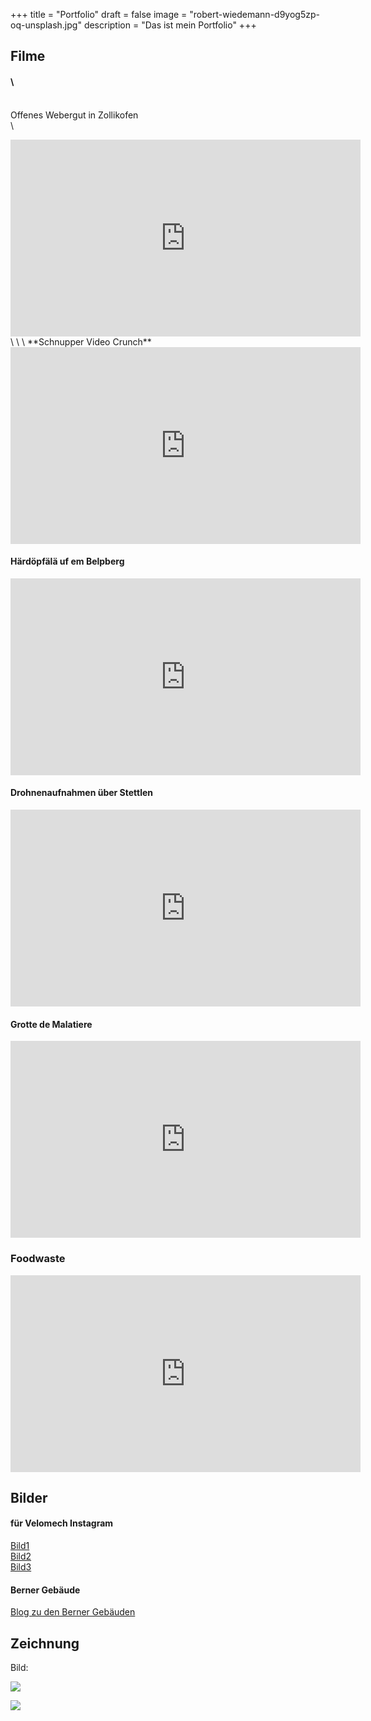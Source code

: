 +++
title = "Portfolio"
draft = false
image = "robert-wiedemann-d9yog5zp-oq-unsplash.jpg"
description = "Das ist mein Portfolio"
+++
## Filme

#### \
\
Offenes Webergut in Zollikofen\
\
<iframe width="560" height="315" src="https://www.youtube.com/embed/Ug9zGIK6bHc" title="YouTube video player" frameborder="0" allow="accelerometer; autoplay; clipboard-write; encrypted-media; gyroscope; picture-in-picture" allowfullscreen></iframe>\
\
\
**Schnupper Video Crunch**

<iframe width="560" height="315" src="https://www.youtube.com/embed/LCbvTdlnss0" title="YouTube video player" frameborder="0" allow="accelerometer; autoplay; clipboard-write; encrypted-media; gyroscope; picture-in-picture" allowfullscreen></iframe>

#### Härdöpfälä uf em Belpberg

<iframe width="560" height="315" src="https://www.youtube.com/embed/rzYk3tqgPZs" title="YouTube video player" frameborder="0" allow="accelerometer; autoplay; clipboard-write; encrypted-media; gyroscope; picture-in-picture" allowfullscreen></iframe>

#### Drohnenaufnahmen über Stettlen

<iframe width="560" height="315" src="https://www.youtube.com/embed/5hIINfb6kXs" title="YouTube video player" frameborder="0" allow="accelerometer; autoplay; clipboard-write; encrypted-media; gyroscope; picture-in-picture" allowfullscreen></iframe>

#### Grotte de Malatiere

<iframe width="560" height="315" src="https://www.youtube.com/embed/pfnFVzjzNXw" title="YouTube video player" frameborder="0" allow="accelerometer; autoplay; clipboard-write; encrypted-media; gyroscope; picture-in-picture" allowfullscreen></iframe>

### Foodwaste

<iframe width="560" height="315" src="https://www.youtube.com/embed/SYD1dzPGb7w" title="YouTube video player" frameborder="0" allow="accelerometer; autoplay; clipboard-write; encrypted-media; gyroscope; picture-in-picture" allowfullscreen></iframe>

## Bilder

#### für Velomech Instagram

[Bild1](https://www.instagram.com/p/CRwIm6hlaqI/?utm_source=ig_web_copy_link)\
[Bild2](https://www.instagram.com/p/COLJ3YKHX3h/?utm_source=ig_web_copy_link)\
[Bild3](https://www.instagram.com/p/CNsWEBRBCTC/?utm_source=ig_web_copy_link)

#### Berner Gebäude

[Blog zu den Berner Gebäuden](https://www.joschatschanz.ch/mein-kurzprojekt-berner-gebaude/)

## [](https://www.joschatschanz.ch/mein-kurzprojekt-berner-gebaude/)Zeichnung

Bild:

![](img_3412.jpg)

![](skm_c454e21091708290-1-3-.jpg)